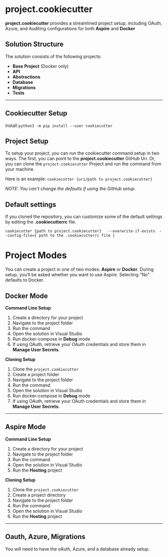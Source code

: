 # project.cookiecutter

**project.cookiecutter** provides a streamlined project setup, including OAuth, Azure, and Auditing configurations for both **Aspire** and **Docker**

## Solution Structure

The solution consists of the following projects:

- **Base Project** (Docker only)
- **API**
- **Abstractions**
- **Database**
- **Migrations**
- **Tests**

---

## Cookiecutter Setup

install ``python3 -m pip install --user cookiecutter``

## Project Setup

To setup your project, you can run the cookiecutter command setup in two ways.  The first, you can point to the **project.cookiecutter** GitHub Uri. Or, you can clone the `project.cookiecutter` Project and run the command from your machine.

Here is an example:
``cookiecutter {uri/path to project.cookiecutter} ``

*NOTE: You can't change the defaults if using the GitHub setup.*

## Default settings
If you cloned the repository, you can customize some of the default settings by editing the **.cookiecutterrc** file.

``cookiecutter {path to project.cookiecutter}   --overwrite-if-exists  --config-file={ path to the .cookiecutterrc file }``

# Project Modes
You can create a project in one of two modes: **Aspire** or **Docker**.
During setup, you’ll be asked whether you want to use Aspire. Selecting "No" defaults to Docker.

## Docker Mode

**Command Line Setup**

1. Create a directory for your project
2. Navigate to the project folder
3. Run the command
4. Open the solution in Visual Studio
5. Run docker-compose in **Debug** mode
6. If using OAuth, retrieve your OAuth credentials and store them in **Manage User Secrets**.
   

**Cloning Setup**

1. Clone the `project.cookiecutter`
2. Create a project folder
3. Navigate to the project folder
4. Run the command
5. Open the solution in Visual Studio
6. Run docker-compose in **Debug** mode
7. If using OAuth, retrieve your OAuth credentials and store them in **Manage User Secrets**.
------

## Aspire Mode

**Command Line Setup**

1.  Create a directory for your project
2.  Navigate to the project folder
3.  Run the command
4.  Open the solution in Visual Studio
5.  Run the **Hosting** project
   
**Cloning Setup**

1.  Clone the `project.cookiecutter`
2.  Create a project directory
3.  Navigate to the project folder
4.  Run the command
5.  Open the solution in Visual Studio
6.  Run the **Hosting** project

---
## Oauth, Azure, Migrations

You will need to have the oAuth, Azure, and a database already setup.